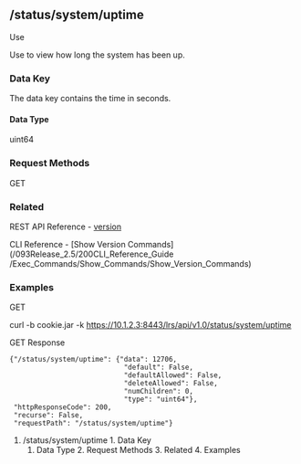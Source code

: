 ## /status/system/uptime

Use

Use to view how long the system has been up.

### Data Key

The data key contains the time in seconds.

#### Data Type

uint64

### Request Methods

GET

### Related

REST API Reference -
[version](/REST_API_Reference_Guide/status/system/version)

CLI Reference - [Show Version Commands](/093Release_2.5/200CLI_Reference_Guide
/Exec_Commands/Show_Commands/Show_Version_Commands)

### Examples

GET

curl -b cookie.jar -k https://10.1.2.3:8443/lrs/api/v1.0/status/system/uptime

GET Response

    
    {"/status/system/uptime": {"data": 12706,
                                "default": False,
                                "defaultAllowed": False,
                                "deleteAllowed": False,
                                "numChildren": 0,
                                "type": "uint64"},
     "httpResponseCode": 200,
     "recurse": False,
     "requestPath": "/status/system/uptime"}
    

  1. /status/system/uptime
    1. Data Key
      1. Data Type
    2. Request Methods
    3. Related
    4. Examples

